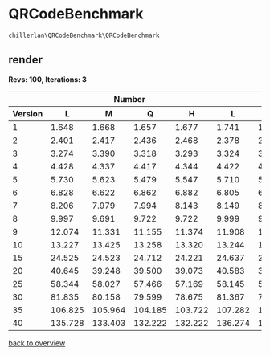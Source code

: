 # QRCodeBenchmark

`chillerlan\QRCodeBenchmark\QRCodeBenchmark`

## render

**Revs: 100, Iterations: 3**

<table><thead>
<tr><th></th><th colspan="4">Number</th><th colspan="4">AlphaNum</th><th colspan="4">Kanji</th><th colspan="4">Hanzi</th><th colspan="4">Byte</th></tr>
<tr><th>Version</th><th>L</th><th>M</th><th>Q</th><th>H</th><th>L</th><th>M</th><th>Q</th><th>H</th><th>L</th><th>M</th><th>Q</th><th>H</th><th>L</th><th>M</th><th>Q</th><th>H</th><th>L</th><th>M</th><th>Q</th><th>H</th></tr>
</thead><tbody>
<tr><td>1</td><td>1.648</td><td>1.668</td><td>1.657</td><td>1.677</td><td>1.741</td><td>1.734</td><td>1.660</td><td>1.668</td><td>1.647</td><td>1.659</td><td>1.658</td><td>1.665</td><td>1.669</td><td>1.673</td><td>1.672</td><td>1.703</td><td>1.655</td><td>1.660</td><td>1.668</td><td>1.667</td></tr>
<tr><td>2</td><td>2.401</td><td>2.417</td><td>2.436</td><td>2.468</td><td>2.378</td><td>2.411</td><td>2.435</td><td>2.445</td><td>2.365</td><td>2.403</td><td>2.434</td><td>2.483</td><td>2.399</td><td>2.423</td><td>2.446</td><td>2.472</td><td>2.393</td><td>2.381</td><td>2.436</td><td>2.468</td></tr>
<tr><td>3</td><td>3.274</td><td>3.390</td><td>3.318</td><td>3.293</td><td>3.324</td><td>3.369</td><td>3.307</td><td>3.315</td><td>3.285</td><td>3.381</td><td>3.285</td><td>3.335</td><td>3.307</td><td>3.392</td><td>3.322</td><td>3.340</td><td>3.285</td><td>3.383</td><td>3.439</td><td>3.317</td></tr>
<tr><td>4</td><td>4.428</td><td>4.337</td><td>4.417</td><td>4.344</td><td>4.422</td><td>4.364</td><td>4.407</td><td>4.279</td><td>4.388</td><td>4.431</td><td>4.443</td><td>4.274</td><td>4.443</td><td>4.374</td><td>4.426</td><td>4.315</td><td>4.398</td><td>4.307</td><td>4.395</td><td>4.291</td></tr>
<tr><td>5</td><td>5.730</td><td>5.623</td><td>5.479</td><td>5.547</td><td>5.710</td><td>5.646</td><td>5.453</td><td>5.511</td><td>5.680</td><td>5.601</td><td>5.445</td><td>5.479</td><td>5.748</td><td>5.572</td><td>5.507</td><td>5.559</td><td>5.701</td><td>5.554</td><td>5.476</td><td>5.496</td></tr>
<tr><td>6</td><td>6.828</td><td>6.622</td><td>6.862</td><td>6.882</td><td>6.805</td><td>6.688</td><td>6.855</td><td>6.877</td><td>6.812</td><td>6.710</td><td>6.816</td><td>6.907</td><td>6.908</td><td>6.693</td><td>6.861</td><td>6.939</td><td>6.832</td><td>6.678</td><td>6.896</td><td>6.922</td></tr>
<tr><td>7</td><td>8.206</td><td>7.979</td><td>7.994</td><td>8.143</td><td>8.149</td><td>8.071</td><td>7.931</td><td>8.108</td><td>8.049</td><td>7.994</td><td>8.006</td><td>8.107</td><td>8.191</td><td>8.007</td><td>7.936</td><td>8.150</td><td>8.129</td><td>7.989</td><td>7.865</td><td>8.110</td></tr>
<tr><td>8</td><td>9.997</td><td>9.691</td><td>9.722</td><td>9.722</td><td>9.999</td><td>9.740</td><td>9.645</td><td>9.687</td><td>9.965</td><td>9.669</td><td>9.606</td><td>9.756</td><td>9.971</td><td>9.703</td><td>9.657</td><td>9.752</td><td>9.890</td><td>9.648</td><td>9.581</td><td>9.790</td></tr>
<tr><td>9</td><td>12.074</td><td>11.331</td><td>11.155</td><td>11.374</td><td>11.908</td><td>11.341</td><td>11.205</td><td>11.266</td><td>11.848</td><td>11.233</td><td>11.221</td><td>11.272</td><td>11.774</td><td>11.373</td><td>11.239</td><td>11.379</td><td>12.037</td><td>11.292</td><td>11.170</td><td>11.306</td></tr>
<tr><td>10</td><td>13.227</td><td>13.425</td><td>13.258</td><td>13.320</td><td>13.244</td><td>13.331</td><td>13.260</td><td>13.259</td><td>13.103</td><td>13.315</td><td>13.096</td><td>13.362</td><td>13.253</td><td>13.420</td><td>13.234</td><td>13.357</td><td>13.231</td><td>13.410</td><td>13.165</td><td>13.234</td></tr>
<tr><td>15</td><td>24.525</td><td>24.523</td><td>24.712</td><td>24.221</td><td>24.637</td><td>24.309</td><td>24.609</td><td>24.095</td><td>24.556</td><td>24.397</td><td>24.567</td><td>24.165</td><td>24.554</td><td>24.174</td><td>24.513</td><td>24.135</td><td>24.596</td><td>24.351</td><td>24.701</td><td>23.975</td></tr>
<tr><td>20</td><td>40.645</td><td>39.248</td><td>39.500</td><td>39.073</td><td>40.583</td><td>39.126</td><td>39.392</td><td>38.930</td><td>39.856</td><td>39.110</td><td>39.401</td><td>38.937</td><td>40.332</td><td>39.284</td><td>39.555</td><td>39.240</td><td>40.132</td><td>39.285</td><td>39.362</td><td>39.189</td></tr>
<tr><td>25</td><td>58.344</td><td>58.027</td><td>57.466</td><td>57.169</td><td>58.145</td><td>57.582</td><td>57.830</td><td>56.816</td><td>57.573</td><td>57.214</td><td>57.283</td><td>56.720</td><td>58.095</td><td>57.157</td><td>57.404</td><td>56.861</td><td>57.674</td><td>56.914</td><td>57.515</td><td>57.496</td></tr>
<tr><td>30</td><td>81.835</td><td>80.158</td><td>79.599</td><td>78.675</td><td>81.367</td><td>78.685</td><td>79.489</td><td>78.531</td><td>80.825</td><td>79.114</td><td>78.974</td><td>78.497</td><td>81.208</td><td>78.937</td><td>78.919</td><td>79.085</td><td>81.631</td><td>78.796</td><td>78.487</td><td>79.090</td></tr>
<tr><td>35</td><td>106.825</td><td>105.964</td><td>104.185</td><td>103.722</td><td>107.282</td><td>103.485</td><td>103.151</td><td>103.129</td><td>106.332</td><td>102.747</td><td>103.459</td><td>103.166</td><td>106.043</td><td>103.006</td><td>103.041</td><td>102.789</td><td>106.446</td><td>103.280</td><td>104.051</td><td>102.700</td></tr>
<tr><td>40</td><td>135.728</td><td>133.403</td><td>132.222</td><td>132.222</td><td>136.274</td><td>132.189</td><td>131.220</td><td>130.739</td><td>135.422</td><td>131.114</td><td>131.305</td><td>130.769</td><td>136.060</td><td>130.569</td><td>131.716</td><td>130.610</td><td>136.399</td><td>131.950</td><td>132.035</td><td>131.657</td></tr>
</tbody></table>

[back to overview](./Benchmark.md)